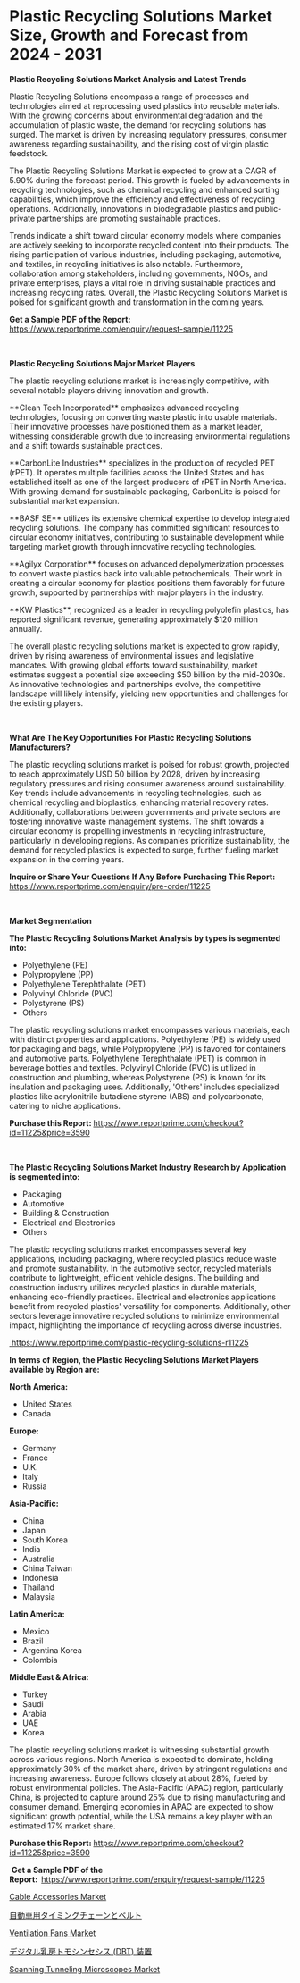 <p><h1>Plastic Recycling Solutions Market Size, Growth and Forecast from 2024 - 2031</h1></p><p><strong>Plastic Recycling Solutions Market Analysis and Latest Trends</strong></p>
<p><p>Plastic Recycling Solutions encompass a range of processes and technologies aimed at reprocessing used plastics into reusable materials. With the growing concerns about environmental degradation and the accumulation of plastic waste, the demand for recycling solutions has surged. The market is driven by increasing regulatory pressures, consumer awareness regarding sustainability, and the rising cost of virgin plastic feedstock.</p><p>The Plastic Recycling Solutions Market is expected to grow at a CAGR of 5.90% during the forecast period. This growth is fueled by advancements in recycling technologies, such as chemical recycling and enhanced sorting capabilities, which improve the efficiency and effectiveness of recycling operations. Additionally, innovations in biodegradable plastics and public-private partnerships are promoting sustainable practices.</p><p>Trends indicate a shift toward circular economy models where companies are actively seeking to incorporate recycled content into their products. The rising participation of various industries, including packaging, automotive, and textiles, in recycling initiatives is also notable. Furthermore, collaboration among stakeholders, including governments, NGOs, and private enterprises, plays a vital role in driving sustainable practices and increasing recycling rates. Overall, the Plastic Recycling Solutions Market is poised for significant growth and transformation in the coming years.</p></p>
<p><strong>Get a Sample PDF of the Report:&nbsp;</strong> <a href="https://www.reportprime.com/enquiry/request-sample/11225">https://www.reportprime.com/enquiry/request-sample/11225</a></p>
<p>&nbsp;</p>
<p><strong>Plastic Recycling Solutions Major Market Players</strong></p>
<p><p>The plastic recycling solutions market is increasingly competitive, with several notable players driving innovation and growth. </p><p>**Clean Tech Incorporated** emphasizes advanced recycling technologies, focusing on converting waste plastic into usable materials. Their innovative processes have positioned them as a market leader, witnessing considerable growth due to increasing environmental regulations and a shift towards sustainable practices.</p><p>**CarbonLite Industries** specializes in the production of recycled PET (rPET). It operates multiple facilities across the United States and has established itself as one of the largest producers of rPET in North America. With growing demand for sustainable packaging, CarbonLite is poised for substantial market expansion.</p><p>**BASF SE** utilizes its extensive chemical expertise to develop integrated recycling solutions. The company has committed significant resources to circular economy initiatives, contributing to sustainable development while targeting market growth through innovative recycling technologies.</p><p>**Agilyx Corporation** focuses on advanced depolymerization processes to convert waste plastics back into valuable petrochemicals. Their work in creating a circular economy for plastics positions them favorably for future growth, supported by partnerships with major players in the industry.</p><p>**KW Plastics**, recognized as a leader in recycling polyolefin plastics, has reported significant revenue, generating approximately $120 million annually. </p><p>The overall plastic recycling solutions market is expected to grow rapidly, driven by rising awareness of environmental issues and legislative mandates. With growing global efforts toward sustainability, market estimates suggest a potential size exceeding $50 billion by the mid-2030s. As innovative technologies and partnerships evolve, the competitive landscape will likely intensify, yielding new opportunities and challenges for the existing players.</p></p>
<p>&nbsp;</p>
<p><strong>What Are The Key Opportunities For Plastic Recycling Solutions Manufacturers?</strong></p>
<p><p>The plastic recycling solutions market is poised for robust growth, projected to reach approximately USD 50 billion by 2028, driven by increasing regulatory pressures and rising consumer awareness around sustainability. Key trends include advancements in recycling technologies, such as chemical recycling and bioplastics, enhancing material recovery rates. Additionally, collaborations between governments and private sectors are fostering innovative waste management systems. The shift towards a circular economy is propelling investments in recycling infrastructure, particularly in developing regions. As companies prioritize sustainability, the demand for recycled plastics is expected to surge, further fueling market expansion in the coming years.</p></p>
<p><strong>Inquire or Share Your Questions If Any Before Purchasing This Report:</strong> <a href="https://www.reportprime.com/enquiry/pre-order/11225">https://www.reportprime.com/enquiry/pre-order/11225</a></p>
<p>&nbsp;</p>
<p><strong>Market Segmentation</strong></p>
<p><strong>The Plastic Recycling Solutions Market Analysis by types is segmented into:</strong></p>
<p><ul><li>Polyethylene (PE)</li><li>Polypropylene (PP)</li><li>Polyethylene Terephthalate (PET)</li><li>Polyvinyl Chloride (PVC)</li><li>Polystyrene (PS)</li><li>Others</li></ul></p>
<p><p>The plastic recycling solutions market encompasses various materials, each with distinct properties and applications. Polyethylene (PE) is widely used for packaging and bags, while Polypropylene (PP) is favored for containers and automotive parts. Polyethylene Terephthalate (PET) is common in beverage bottles and textiles. Polyvinyl Chloride (PVC) is utilized in construction and plumbing, whereas Polystyrene (PS) is known for its insulation and packaging uses. Additionally, 'Others' includes specialized plastics like acrylonitrile butadiene styrene (ABS) and polycarbonate, catering to niche applications.</p></p>
<p><strong>Purchase this Report:&nbsp;</strong><a href="https://www.reportprime.com/checkout?id=11225&price=3590">https://www.reportprime.com/checkout?id=11225&price=3590</a></p>
<p>&nbsp;</p>
<p><strong>The Plastic Recycling Solutions Market Industry Research by Application is segmented into:</strong></p>
<p><ul><li>Packaging</li><li>Automotive</li><li>Building & Construction</li><li>Electrical and Electronics</li><li>Others</li></ul></p>
<p><p>The plastic recycling solutions market encompasses several key applications, including packaging, where recycled plastics reduce waste and promote sustainability. In the automotive sector, recycled materials contribute to lightweight, efficient vehicle designs. The building and construction industry utilizes recycled plastics in durable materials, enhancing eco-friendly practices. Electrical and electronics applications benefit from recycled plastics' versatility for components. Additionally, other sectors leverage innovative recycled solutions to minimize environmental impact, highlighting the importance of recycling across diverse industries.</p></p>
<p><a href="https://www.reportprime.com/plastic-recycling-solutions-r11225">&nbsp;https://www.reportprime.com/plastic-recycling-solutions-r11225</a></p>
<p><strong>In terms of Region, the Plastic Recycling Solutions Market Players available by Region are:</strong></p>
<p>
    <p> <strong> North America: </strong>
        <ul>
            <li>United States</li>
            <li>Canada</li>
        </ul>
        </p> 
    <p> <strong> Europe: </strong>
        <ul>
            <li>Germany</li>
            <li>France</li>
            <li>U.K.</li>
            <li>Italy</li>
            <li>Russia</li>
        </ul>
        </p> 
    <p> <strong> Asia-Pacific: </strong>
        <ul>
            <li>China</li>
            <li>Japan</li>
            <li>South Korea</li>
            <li>India</li>
            <li>Australia</li>
            <li>China Taiwan</li>
            <li>Indonesia</li>
            <li>Thailand</li>
            <li>Malaysia</li>
        </ul>
        </p> 
    <p> <strong> Latin America: </strong>
        <ul>
            <li>Mexico</li>
            <li>Brazil</li>
            <li>Argentina Korea</li>
            <li>Colombia</li>
        </ul>
        </p> 
    <p> <strong> Middle East & Africa: </strong>
        <ul>
            <li>Turkey</li>
            <li>Saudi</li>
            <li>Arabia</li>
            <li>UAE</li>
            <li>Korea</li>
        </ul>
    </p>
    </p>
<p><p>The plastic recycling solutions market is witnessing substantial growth across various regions. North America is expected to dominate, holding approximately 30% of the market share, driven by stringent regulations and increasing awareness. Europe follows closely at about 28%, fueled by robust environmental policies. The Asia-Pacific (APAC) region, particularly China, is projected to capture around 25% due to rising manufacturing and consumer demand. Emerging economies in APAC are expected to show significant growth potential, while the USA remains a key player with an estimated 17% market share.</p></p>
<p><strong>Purchase this Report: </strong><a href="https://www.reportprime.com/checkout?id=11225&price=3590">https://www.reportprime.com/checkout?id=11225&price=3590</a></p>
<p>&nbsp;<strong>Get a Sample PDF of the Report:&nbsp;&nbsp;</strong><a href="https://www.reportprime.com/enquiry/request-sample/11225">https://www.reportprime.com/enquiry/request-sample/11225</a></p>
<p><strong></strong></p>
<p><p><a href="https://medium.com/@caigithemay20/the-cable-accessories-market-prioritizes-cost-control-and-efficiency-enhancement-8d707e1027a6">Cable Accessories Market</a></p><p><a href="https://medium.com/@harper17bmoles/automotive-timing-chain-belt-market-%E3%81%AE%E3%82%B0%E3%83%AD%E3%83%BC%E3%83%90%E3%83%AB%E5%B8%82%E5%A0%B4%E6%A6%82%E8%A6%81%E3%81%AF-%E4%B8%96%E7%95%8C%E3%81%8A%E3%82%88%E3%81%B3%E4%B8%BB%E8%A6%81%E5%B8%82%E5%A0%B4%E3%81%AB%E3%81%8A%E3%81%91%E3%82%8B%E6%A5%AD%E7%95%8C%E3%81%AB%E5%BD%B1%E9%9F%BF%E3%82%92%E4%B8%8E%E3%81%88%E3%82%8B%E4%B8%BB%E8%A6%81%E3%81%AA%E3%83%88%E3%83%AC%E3%83%B3%E3%83%89%E3%81%AB%E3%81%A4%E3%81%84%E3%81%A6-%E7%8B%AC%E8%87%AA%E3%81%AE%E8%A6%96%E7%82%B9%E3%82%92%E6%8F%90%E4%BE%9B%E3%81%97%E3%81%BE%E3%81%99-6f25080c4baf">自動車用タイミングチェーンとベルト</a></p><p><a href="https://www.linkedin.com/pulse/mapping-ventilation-fans-market-trends-challenges-breakthroughs-c6etc?trackingId=ZjgreGonTx6dZZsbL%2ByARA%3D%3D">Ventilation Fans Market</a></p><p><a href="https://medium.com/@leigh4852023/digital-breast-tomosynthesis-dbt-equipment-5c581414bf35">デジタル乳房トモシンセシス (DBT) 装置</a></p><p><a href="https://www.linkedin.com/pulse/navigating-global-scanning-tunneling-microscopes-market-from-trends-juilc?trackingId=%2FfvUA%2Bk8SFmx7AF65XJyXg%3D%3D">Scanning Tunneling Microscopes Market</a></p></p>